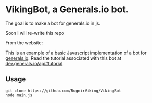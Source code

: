 # VikingBot, a Generals.io bot.
The goal is to make a bot for generals.io in js.

Soon I will re-write this repo

From the website:

This is an example of a basic Javascript implementation of a bot for [generals.io](http://generals.io). Read the tutorial associated with this bot at [dev.generals.io/api#tutorial](http://dev.generals.io/api#tutorial).

## Usage

```
git clone https://github.com/RugnirViking/VikingBot
node main.js
```
